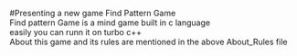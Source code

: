 #Presenting a new game Find Pattern Game
<br>
Find pattern Game is a mind game built in c language
<br>
easily you can runn it on turbo c++
<br>
About this game and its rules are mentioned in the above About_Rules file
